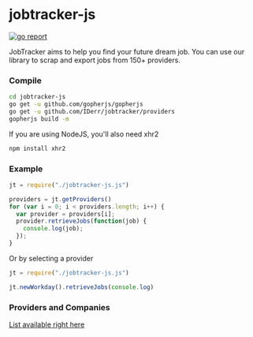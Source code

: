 # jobtracker-js

[![go report](https://goreportcard.com/badge/github.com/skyforce77/jobtracker-js)](https://goreportcard.com/report/github.com/skyforce77/jobtracker-js)

JobTracker aims to help you find your future dream job. You can use our library to scrap and export jobs from 150+ providers.

### Compile

```sh
cd jobtracker-js
go get -u github.com/gopherjs/gopherjs
go get -u github.com/IDerr/jobtracker/providers
gopherjs build -m
```

If you are using NodeJS, you'll also need xhr2
```sh
npm install xhr2
```

### Example

```js
jt = require("./jobtracker-js.js")

providers = jt.getProviders()
for (var i = 0; i < providers.length; i++) {
  var provider = providers[i];
  provider.retrieveJobs(function(job) {
    console.log(job);
  });
}
```

Or by selecting a provider

```js
jt = require("./jobtracker-js.js")

jt.newWorkday().retrieveJobs(console.log)
```

### Providers and Companies

[List available right here](https://github.com/IDerr/jobtracker#providers-and-companies)
